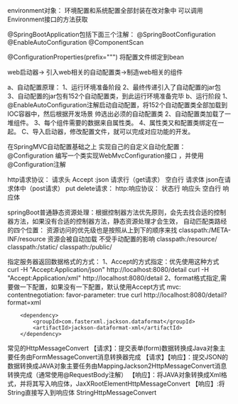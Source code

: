 environment对象： 
    环境配置和系统配置全部封装在改对象中 可以调用Environment接口的方法获取

@SpringBootApplication包括下面三个注解：
     @SpringBootConfiguration
     @EnableAutoConfiguration
     @ComponentScan

@ConfigurationProperties(prefix=""")
    将配置文件绑定到bean


web启动器-> 引入web相关的自动配置类->制造web相关的组件

a、自动配置原理：
   1、运行环境准备阶段
   2、最终传递引入了自动配置的jar包
   3、自动配置的jar包有152个自动配置类，到此运行环境准备完毕
b、运行阶段
   1、@EnableAutoConfiguration注解启动自动配置，将152个自动配置类全部加载到IOC容器中，然后根据开发场景
     帅选出必须的自动配置类
   2、自动配置类加载了一堆组件。
   3、每个组件需要的数据来自属性类。
   4、属性类又和配置类绑定在一起。
C、导入启动器，修改配置文件，就可以完成对应功能的开发。

在SpringMVC自动配置基础之上 实现自己的自定义自动化配置：
    @Configuration
    编写一个类实现WebMvcConfiguration接口 ，并使用@Configuration注解

http请求协议：
     请求头 Accept :json 
     请求行（get请求）
     空白行
     请求体 json在请求体中（post请求）
     put delete请求：
http:响应协议：
     状态行
     响应头
     空白行
     响应体

springBoot普通静态资源处理：根据控制器方法优先原则，会先去找合适的控制器方法，如果没有合适的控制器方法，静态资源处理才会生效，
自动匹配类路经的四个位置： 资源访问的优先级也是按照从上到下的顺序来找
    classpath:/META-INF/resource  资源会被自动加载  不受手动配置的影响
    classpath:/resource/
    classpath:/static/
    classpath:/public/

指定服务器返回数据格式的方式：
    1、Accept的方式指定：优先使用这种方式
        curl -H "Accept:Application/json" http://localhost:8080/detail
        curl -H "Accept:Application/xml" http://localhost:8080/detail
    2、format格式指定,需要做一下配置，如果没有一下配置，默认使用Accept方式
        mvc:
            contentnegotiation:
                favor-parameter:
                    true
        curl  http://localhost:8080/detail?format=xml


  <!--可以将java对象转换成xml格式的字符串 -->
        <dependency>
            <groupId>com.fasterxml.jackson.dataformat</groupId>
            <artifactId>jackson-dataformat-xml</artifactId>
        </dependency>

常见的HttpMessageConvert
   【请求】：提交表单(form)数据转换成Java对象主要任务由FormMessageConvert消息转换器完成
   【请求】【响应】：提交JSON的数据转换成JAVA对象主要任务由MappingJackson2HttpMessageConvert消息转换完成（通常使用@RequestBody注解）
   【响应】：将JAVA对象转换成Xml格式，并将其写入响应体，JaxXRootElementHttpMessageConvert
   【响应】:将String直接写入到响应体  StringHttpMessageConvert
   
